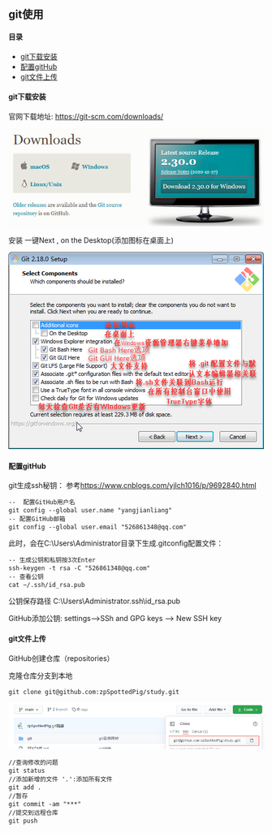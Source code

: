 ## 					git使用

#### 目录

+ [git下载安装](#git下载安装)
+ [配置gitHub](#配置gitHub)
+ [git文件上传](#git文件上传)

#### git下载安装

官网下载地址: <https://git-scm.com/downloads/>

![](./image/1610431636(1).jpg)

 安装 一键Next , on the Desktop(添加图标在桌面上)

![](./image/1610432191(1).jpg)

#### 配置gitHub

git生成ssh秘钥：  参考<https://www.cnblogs.com/yjlch1016/p/9692840.html>

```git
--  配置GitHub用户名
git config --global user.name "yangjianliang"
-- 配置GitHub邮箱
git config --global user.email "526861348@qq.com"
```

此时，会在C:\Users\Administrator目录下生成.gitconfig配置文件：

```git
-- 生成公钥和私钥按3次Enter
ssh-keygen -t rsa -C "526861348@qq.com"
-- 查看公钥
cat ~/.ssh/id_rsa.pub
```

公钥保存路径  C:\Users\Administrator\.ssh\id_rsa.pub

GitHub添加公钥: settings-->SSh and GPG keys --> New SSH key

#### git文件上传

GitHub创建仓库（repositories）

克隆仓库分支到本地

```git
git clone git@github.com:zpSpottedPig/study.git
```

![](./image/1610443636(1).jpg)

```git
//查询修改的问题
git status  
//添加新增的文件 '.':添加所有文件 
git add . 
//暂存
git commit -am "***" 
//提交到远程仓库
git push 
```

